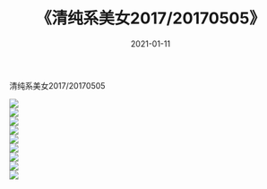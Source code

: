 ﻿---
layout: post
title:  《清纯系美女2017/20170505》
date:   2021-01-11
img: http://pic.660000.xyz/1:/清纯系美女/2017/20170505/000.jpg
categories: [美女, 清纯, 唯美]
---

清纯系美女2017/20170505

 ![](http://pic.660000.xyz/1:/清纯系美女/2017/20170505/001.png) <br>![](http://pic.660000.xyz/1:/清纯系美女/2017/20170505/002.png) <br>![](http://pic.660000.xyz/1:/清纯系美女/2017/20170505/003.png) <br>![](http://pic.660000.xyz/1:/清纯系美女/2017/20170505/004.png) <br>![](http://pic.660000.xyz/1:/清纯系美女/2017/20170505/005.png) <br>![](http://pic.660000.xyz/1:/清纯系美女/2017/20170505/006.png) <br>![](http://pic.660000.xyz/1:/清纯系美女/2017/20170505/007.png) <br>![](http://pic.660000.xyz/1:/清纯系美女/2017/20170505/008.png) <br>![](http://pic.660000.xyz/1:/清纯系美女/2017/20170505/009.png) <br>